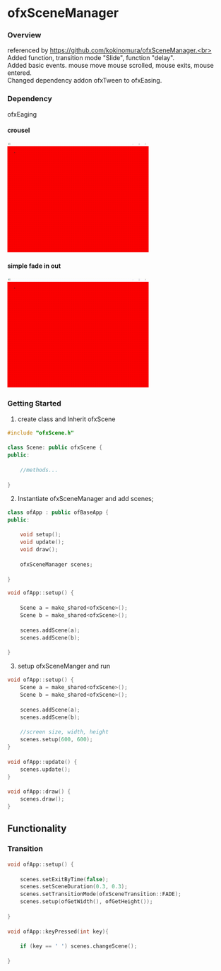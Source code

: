 # ofxSceneManager

### Overview
referenced by https://github.com/kokinomura/ofxSceneManager.<br>
Added function, transition mode "Slide", function "delay".<br>
Added basic events. mouse move mouse scrolled, mouse exits, mouse entered.<br>
Changed dependency addon ofxTween to ofxEasing.<br>

### Dependency
ofxEaging

#### crousel
<!-- ![crousel](images/crousel.gif) -->
<img src="images/crousel.gif" width="320px">

#### simple fade in out
<!-- ![fade](images/fade.gif) -->
<img src="images/fade.gif" width="320px">

### Getting Started

1. create class and Inherit ofxScene
```cpp
#include "ofxScene.h"

class Scene: public ofxScene {
public:

	//methods...

}

```

2. Instantiate ofxSceneManager and add scenes;

```cpp
class ofApp : public ofBaseApp {
public:

	void setup();
	void update();
	void draw();

    ofxSceneManager scenes;

}
```

```cpp
void ofApp::setup() {
    
    Scene a = make_shared<ofxScene>();
    Scene b = make_shared<ofxScene>();

    scenes.addScene(a);
    scenes.addScene(b);

}
```

3. setup ofxSceneManger and run

```cpp
void ofApp::setup() {
    Scene a = make_shared<ofxScene>();
    Scene b = make_shared<ofxScene>();

    scenes.addScene(a);
    scenes.addScene(b);

    //screen size, width, height
    scenes.setup(600, 600);
}

void ofApp::update() {
    scenes.update();
}

void ofApp::draw() {
    scenes.draw();
}
```

## Functionality
### Transition

```cpp
void ofApp::setup() {

    scenes.setExitByTime(false);
    scenes.setSceneDuration(0.3, 0.3);
    scenes.setTransitionMode(ofxSceneTransition::FADE);
    scenes.setup(ofGetWidth(), ofGetHeight());

}

void ofApp::keyPressed(int key){
  
    if (key == ' ') scenes.changeScene();
  
}
```

